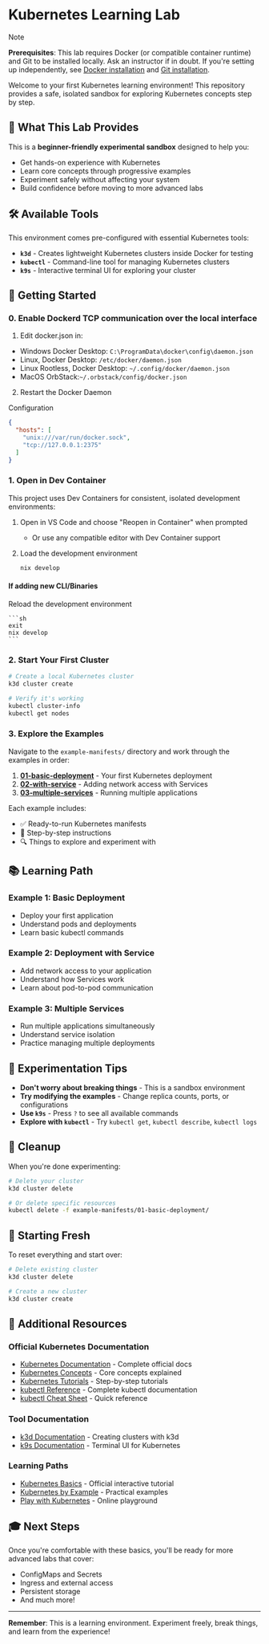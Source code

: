 # Kubernetes Learning Lab

> [!NOTE]
> **Prerequisites**: This lab requires Docker (or compatible container runtime) and Git to be installed locally. Ask an instructor if in doubt. If you're setting up independently, see [Docker installation](https://docs.docker.com/get-docker/) and [Git installation](https://git-scm.com/downloads).

Welcome to your first Kubernetes learning environment! This repository provides a safe, isolated sandbox for exploring Kubernetes concepts step by step.

## 🎯 What This Lab Provides

This is a **beginner-friendly experimental sandbox** designed to help you:
- Get hands-on experience with Kubernetes
- Learn core concepts through progressive examples
- Experiment safely without affecting your system
- Build confidence before moving to more advanced labs

## 🛠️ Available Tools

This environment comes pre-configured with essential Kubernetes tools:

- **`k3d`** - Creates lightweight Kubernetes clusters inside Docker for testing
- **`kubectl`** - Command-line tool for managing Kubernetes clusters
- **`k9s`** - Interactive terminal UI for exploring your cluster

## 🚀 Getting Started

### 0. Enable Dockerd TCP communication over the local interface

1. Edit docker.json in:

- Windows Docker Desktop: `C:\ProgramData\docker\config\daemon.json`
- Linux, Docker Desktop: `/etc/docker/daemon.json`
- Linux Rootless, Docker Desktop: `~/.config/docker/daemon.json`
- MacOS OrbStack:`~/.orbstack/config/docker.json`

2. Restart the Docker Daemon

Configuration
```json
{
  "hosts": [
    "unix:///var/run/docker.sock",
    "tcp://127.0.0.1:2375"
  ]
}
```

### 1. Open in Dev Container
This project uses Dev Containers for consistent, isolated development environments:
1. Open in VS Code and choose "Reopen in Container" when prompted
    - Or use any compatible editor with Dev Container support
2. Load the development environment

    ```sh
    nix develop
    ```

#### If adding new CLI/Binaries

Reload the development environment

    ```sh
    exit
    nix develop
    ```

### 2. Start Your First Cluster
```bash
# Create a local Kubernetes cluster
k3d cluster create

# Verify it's working
kubectl cluster-info
kubectl get nodes
```

### 3. Explore the Examples
Navigate to the `example-manifests/` directory and work through the examples in order:

1. **[01-basic-deployment](example-manifests/01-basic-deployment/)** - Your first Kubernetes deployment
2. **[02-with-service](example-manifests/02-with-service/)** - Adding network access with Services
3. **[03-multiple-services](example-manifests/03-multiple-services/)** - Running multiple applications

Each example includes:
- ✅ Ready-to-run Kubernetes manifests
- 📖 Step-by-step instructions
- 🔍 Things to explore and experiment with

## 📚 Learning Path

### Example 1: Basic Deployment
- Deploy your first application
- Understand pods and deployments
- Learn basic kubectl commands

### Example 2: Deployment with Service
- Add network access to your application
- Understand how Services work
- Learn about pod-to-pod communication

### Example 3: Multiple Services
- Run multiple applications simultaneously
- Understand service isolation
- Practice managing multiple deployments

## 🧪 Experimentation Tips

- **Don't worry about breaking things** - This is a sandbox environment
- **Try modifying the examples** - Change replica counts, ports, or configurations
- **Use `k9s`** - Press `?` to see all available commands
- **Explore with `kubectl`** - Try `kubectl get`, `kubectl describe`, `kubectl logs`

## 🧹 Cleanup

When you're done experimenting:
```bash
# Delete your cluster
k3d cluster delete

# Or delete specific resources
kubectl delete -f example-manifests/01-basic-deployment/
```

## 🔄 Starting Fresh

To reset everything and start over:
```bash
# Delete existing cluster
k3d cluster delete

# Create a new cluster
k3d cluster create
```

## 📖 Additional Resources

### Official Kubernetes Documentation
- [Kubernetes Documentation](https://kubernetes.io/docs/) - Complete official docs
- [Kubernetes Concepts](https://kubernetes.io/docs/concepts/) - Core concepts explained
- [Kubernetes Tutorials](https://kubernetes.io/docs/tutorials/) - Step-by-step tutorials
- [kubectl Reference](https://kubernetes.io/docs/reference/kubectl/) - Complete kubectl documentation
- [kubectl Cheat Sheet](https://kubernetes.io/docs/reference/kubectl/cheatsheet/) - Quick reference

### Tool Documentation
- [k3d Documentation](https://k3d.io/stable/) - Creating clusters with k3d
- [k9s Documentation](https://k9scli.io/) - Terminal UI for Kubernetes

### Learning Paths
- [Kubernetes Basics](https://kubernetes.io/docs/tutorials/kubernetes-basics/) - Official interactive tutorial
- [Kubernetes by Example](http://kubernetesbyexample.com/) - Practical examples
- [Play with Kubernetes](https://labs.play-with-k8s.com/) - Online playground

## 🎓 Next Steps

Once you're comfortable with these basics, you'll be ready for more advanced labs that cover:
- ConfigMaps and Secrets
- Ingress and external access
- Persistent storage
- And much more!

---

**Remember**: This is a learning environment. Experiment freely, break things, and learn from the experience!
